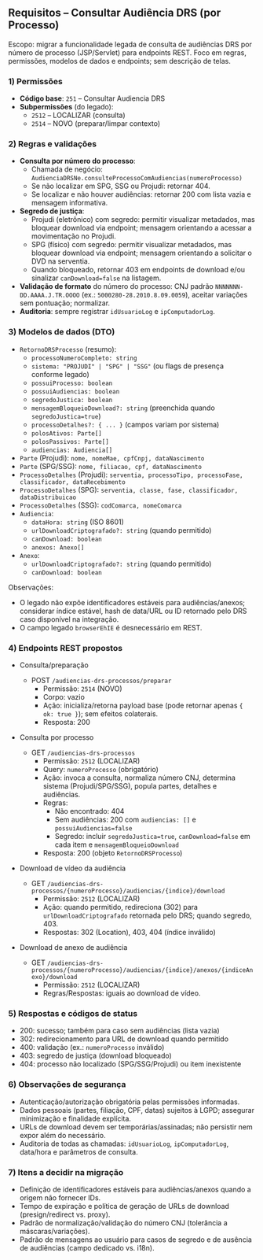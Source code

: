 ## Requisitos – Consultar Audiência DRS (por Processo)

Escopo: migrar a funcionalidade legada de consulta de audiências DRS por número de processo (JSP/Servlet) para endpoints REST. Foco em regras, permissões, modelos de dados e endpoints; sem descrição de telas.

### 1) Permissões
- **Código base**: `251` – Consultar Audiencia DRS
- **Subpermissões** (do legado):
  - `2512` – LOCALIZAR (consulta)
  - `2514` – NOVO (preparar/limpar contexto)

### 2) Regras e validações
- **Consulta por número do processo**:
  - Chamada de negócio: `AudienciaDRSNe.consulteProcessoComAudiencias(numeroProcesso)`
  - Se não localizar em SPG, SSG ou Projudi: retornar 404.
  - Se localizar e não houver audiências: retornar 200 com lista vazia e mensagem informativa.
- **Segredo de justiça**:
  - Projudi (eletrônico) com segredo: permitir visualizar metadados, mas bloquear download via endpoint; mensagem orientando a acessar a movimentação no Projudi.
  - SPG (físico) com segredo: permitir visualizar metadados, mas bloquear download via endpoint; mensagem orientando a solicitar o DVD na serventia.
  - Quando bloqueado, retornar 403 em endpoints de download e/ou sinalizar `canDownload=false` na listagem.
- **Validação de formato** do número do processo: CNJ padrão `NNNNNNN-DD.AAAA.J.TR.OOOO` (ex.: `5000280-28.2010.8.09.0059`), aceitar variações sem pontuação; normalizar.
- **Auditoria**: sempre registrar `idUsuarioLog` e `ipComputadorLog`.

### 3) Modelos de dados (DTO)
- `RetornoDRSProcesso` (resumo):
  - `processoNumeroCompleto: string`
  - `sistema: "PROJUDI" | "SPG" | "SSG"` (ou flags de presença conforme legado)
  - `possuiProcesso: boolean`
  - `possuiAudiencias: boolean`
  - `segredoJustica: boolean`
  - `mensagemBloqueioDownload?: string` (preenchida quando `segredoJustica=true`)
  - `processoDetalhes?: { ... }` (campos variam por sistema)
  - `polosAtivos: Parte[]`
  - `polosPassivos: Parte[]`
  - `audiencias: Audiencia[]`
- `Parte` (Projudi): `nome, nomeMae, cpfCnpj, dataNascimento`
- `Parte` (SPG/SSG): `nome, filiacao, cpf, dataNascimento`
- `ProcessoDetalhes` (Projudi): `serventia, processoTipo, processoFase, classificador, dataRecebimento`
- `ProcessoDetalhes` (SPG): `serventia, classe, fase, classificador, dataDistribuicao`
- `ProcessoDetalhes` (SSG): `codComarca, nomeComarca`
- `Audiencia`:
  - `dataHora: string` (ISO 8601)
  - `urlDownloadCriptografado?: string` (quando permitido)
  - `canDownload: boolean`
  - `anexos: Anexo[]`
- `Anexo`:
  - `urlDownloadCriptografado?: string` (quando permitido)
  - `canDownload: boolean`

Observações:
- O legado não expõe identificadores estáveis para audiências/anexos; considerar índice estável, hash de data/URL ou ID retornado pelo DRS caso disponível na integração.
- O campo legado `browserEhIE` é desnecessário em REST.

### 4) Endpoints REST propostos

- Consulta/preparação
  - POST `/audiencias-drs-processos/preparar`
    - Permissão: `2514` (NOVO)
    - Corpo: vazio
    - Ação: inicializa/retorna payload base (pode retornar apenas `{ ok: true }`); sem efeitos colaterais.
    - Resposta: 200

- Consulta por processo
  - GET `/audiencias-drs-processos`
    - Permissão: `2512` (LOCALIZAR)
    - Query: `numeroProcesso` (obrigatório)
    - Ação: invoca a consulta, normaliza número CNJ, determina sistema (Projudi/SPG/SSG), popula partes, detalhes e audiências.
    - Regras:
      - Não encontrado: 404
      - Sem audiências: 200 com `audiencias: []` e `possuiAudiencias=false`
      - Segredo: incluir `segredoJustica=true`, `canDownload=false` em cada item e `mensagemBloqueioDownload`
    - Resposta: 200 (objeto `RetornoDRSProcesso`)

- Download de vídeo da audiência
  - GET `/audiencias-drs-processos/{numeroProcesso}/audiencias/{indice}/download`
    - Permissão: `2512` (LOCALIZAR)
    - Ação: quando permitido, redireciona (302) para `urlDownloadCriptografado` retornada pelo DRS; quando segredo, 403.
    - Respostas: 302 (Location), 403, 404 (índice inválido)

- Download de anexo de audiência
  - GET `/audiencias-drs-processos/{numeroProcesso}/audiencias/{indice}/anexos/{indiceAnexo}/download`
    - Permissão: `2512` (LOCALIZAR)
    - Regras/Respostas: iguais ao download de vídeo.

### 5) Respostas e códigos de status
- 200: sucesso; também para caso sem audiências (lista vazia)
- 302: redirecionamento para URL de download quando permitido
- 400: validação (ex.: `numeroProcesso` inválido)
- 403: segredo de justiça (download bloqueado)
- 404: processo não localizado (SPG/SSG/Projudi) ou item inexistente

### 6) Observações de segurança
- Autenticação/autorização obrigatória pelas permissões informadas.
- Dados pessoais (partes, filiação, CPF, datas) sujeitos à LGPD; assegurar minimização e finalidade explícita.
- URLs de download devem ser temporárias/assinadas; não persistir nem expor além do necessário.
- Auditoria de todas as chamadas: `idUsuarioLog`, `ipComputadorLog`, data/hora e parâmetros de consulta.

### 7) Itens a decidir na migração
- Definição de identificadores estáveis para audiências/anexos quando a origem não fornecer IDs.
- Tempo de expiração e política de geração de URLs de download (presign/redirect vs. proxy).
- Padrão de normalização/validação do número CNJ (tolerância a máscaras/variações).
- Padrão de mensagens ao usuário para casos de segredo e de ausência de audiências (campo dedicado vs. i18n).


